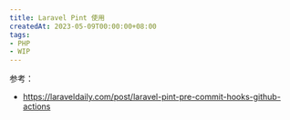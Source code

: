 ```yaml
---
title: Laravel Pint 使用
createdAt: 2023-05-09T00:00:00+08:00
tags:
- PHP
- WIP
---
```


参考：

- <https://laraveldaily.com/post/laravel-pint-pre-commit-hooks-github-actions>
